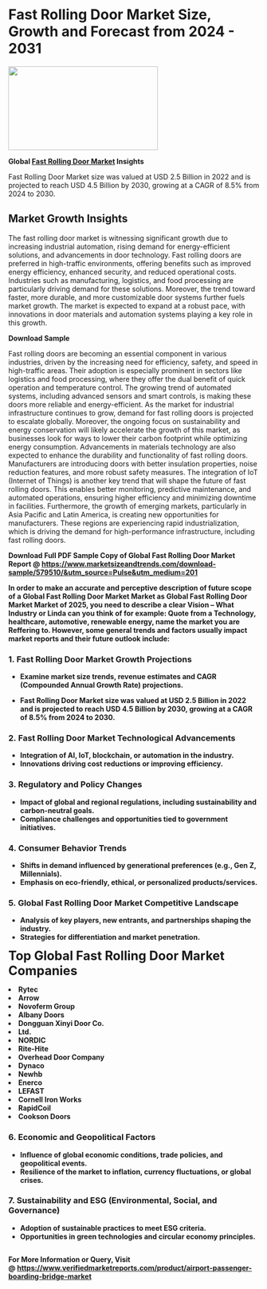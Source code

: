 <H1>Fast Rolling Door Market Size, Growth and Forecast from 2024 - 2031</H1><img class="aligncenter size-medium wp-image-584254" src="https://thirdeyenews.in/wp-content/uploads/2024/09/Global-Market-Research-300x168.jpeg" alt="" width="300" height="168" /><p><strong>Global&nbsp;<a href="https://www.marketsizeandtrends.com/download-sample/579510/&amp;utm_source=Pulse&amp;utm_medium=201">Fast Rolling Door Market</a> Insights</strong></p><p>Fast Rolling Door Market size was valued at USD 2.5 Billion in 2022 and is projected to reach USD 4.5 Billion by 2030, growing at a CAGR of 8.5% from 2024 to 2030.</p><p><h2>Market Growth Insights</h2> <p>The fast rolling door market is witnessing significant growth due to increasing industrial automation, rising demand for energy-efficient solutions, and advancements in door technology. Fast rolling doors are preferred in high-traffic environments, offering benefits such as improved energy efficiency, enhanced security, and reduced operational costs. Industries such as manufacturing, logistics, and food processing are particularly driving demand for these solutions. Moreover, the trend toward faster, more durable, and more customizable door systems further fuels market growth. The market is expected to expand at a robust pace, with innovations in door materials and automation systems playing a key role in this growth.</p> <p><strong>Download Sample</strong></p> <p>Fast rolling doors are becoming an essential component in various industries, driven by the increasing need for efficiency, safety, and speed in high-traffic areas. Their adoption is especially prominent in sectors like logistics and food processing, where they offer the dual benefit of quick operation and temperature control. The growing trend of automated systems, including advanced sensors and smart controls, is making these doors more reliable and energy-efficient. As the market for industrial infrastructure continues to grow, demand for fast rolling doors is projected to escalate globally. Moreover, the ongoing focus on sustainability and energy conservation will likely accelerate the growth of this market, as businesses look for ways to lower their carbon footprint while optimizing energy consumption. Advancements in materials technology are also expected to enhance the durability and functionality of fast rolling doors. Manufacturers are introducing doors with better insulation properties, noise reduction features, and more robust safety measures. The integration of IoT (Internet of Things) is another key trend that will shape the future of fast rolling doors. This enables better monitoring, predictive maintenance, and automated operations, ensuring higher efficiency and minimizing downtime in facilities. Furthermore, the growth of emerging markets, particularly in Asia Pacific and Latin America, is creating new opportunities for manufacturers. These regions are experiencing rapid industrialization, which is driving the demand for high-performance infrastructure, including fast rolling doors. <p><strong></p><p><span class=""><strong>Download Full PDF Sample Copy of Global Fast Rolling Door Market Report</strong> @ <a href="https://www.marketsizeandtrends.com/download-sample/579510/&amp;utm_source=Pulse&amp;utm_medium=201" target="_blank">https://www.marketsizeandtrends.com/download-sample/579510/&amp;utm_source=Pulse&amp;utm_medium=201</a></span></p><p>In order to make an accurate and perceptive description of future scope of a Global&nbsp;Fast Rolling Door Market Market as Global&nbsp;Fast Rolling Door Market Market of 2025, you need to describe a clear Vision &ndash; What Industry or Linda can you think of for example: Quote from a Technology, healthcare, automotive, renewable energy, name the market you are Reffering to. However, some general trends and factors usually impact market reports and their future outlook include:</p><h3>1.&nbsp;<strong>Fast Rolling Door Market Growth Projections</strong></h3><ul><li>Examine market size trends, revenue estimates and CAGR (Compounded Annual Growth Rate) projections.</li><li><p>Fast Rolling Door Market size was valued at USD 2.5 Billion in 2022 and is projected to reach USD 4.5 Billion by 2030, growing at a CAGR of 8.5% from 2024 to 2030.</p></li></ul><h3>2.&nbsp;<strong>Fast Rolling Door Market Technological Advancements</strong></h3><ul><li>Integration of AI, IoT, blockchain, or automation in the industry.</li><li>Innovations driving cost reductions or improving efficiency.</li></ul><h3>3.&nbsp;<strong>Regulatory and Policy Changes</strong></h3><ul><li>Impact of global and regional regulations, including sustainability and carbon-neutral goals.</li><li>Compliance challenges and opportunities tied to government initiatives.</li></ul><h3>4.&nbsp;<strong>Consumer Behavior Trends</strong></h3><ul><li>Shifts in demand influenced by generational preferences (e.g., Gen Z, Millennials).</li><li>Emphasis on eco-friendly, ethical, or personalized products/services.</li></ul><h3>5.&nbsp;<strong>Global Fast Rolling Door Market Competitive Landscape</strong></h3><ul><li>Analysis of key players, new entrants, and partnerships shaping the industry.</li><li>Strategies for differentiation and market penetration.</li></ul><p data-pm-slice="1 1 []"><span style="color: inherit; font-family: inherit; font-size: 25px;">Top Global Fast Rolling Door Market Companies</span></p><div class="" data-test-id=""><p><li>Rytec</li><li> Arrow</li><li> Novoferm Group</li><li> Albany Doors</li><li> Dongguan Xinyi Door Co.</li><li> Ltd.</li><li> NORDIC</li><li> Rite-Hite</li><li> Overhead Door Company</li><li> Dynaco</li><li> Newhb</li><li> Enerco</li><li> LEFAST</li><li> Cornell Iron Works</li><li> RapidCoil</li><li> Cookson Doors</li></p></div><h3>6.&nbsp;<strong>Economic and Geopolitical Factors</strong></h3><ul><li>Influence of global economic conditions, trade policies, and geopolitical events.</li><li>Resilience of the market to inflation, currency fluctuations, or global crises.</li></ul><h3>7.&nbsp;<strong>Sustainability and ESG (Environmental, Social, and Governance)</strong></h3><ul><li>Adoption of sustainable practices to meet ESG criteria.</li><li>Opportunities in green technologies and circular economy principles.</li></ul><h2><strong style="font-size: 14px;">For More Information or Query, Visit @&nbsp;</strong><a style="background-color: #ffffff; font-size: 14px;" href="https://www.marketsizeandtrends.com/report/fast-rolling-door-market/" target="_blank">https://www.verifiedmarketreports.com/product/airport-passenger-boarding-bridge-market</a></h2>
